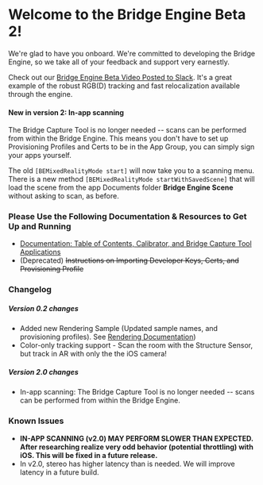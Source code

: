 # Welcome to the Bridge Engine Beta 2!

We're glad to have you onboard. We're committed to developing the Bridge Engine, so we take all of your feedback and support very earnestly.

Check out our <a href="https://www.youtube.com/embed/nXB_0DGbamU" target="_blank">Bridge Engine Beta Video Posted to Slack</a>. It's a great example of the robust RGB(D) tracking and fast relocalization available through the engine.   
#### New in version 2: In-app scanning
The Bridge Capture Tool is no longer needed -- scans can be performed from within the Bridge Engine. This means you don't have to set up Provisioning Profiles and Certs to be in the App Group, you can simply sign your apps yourself.

The old `[BEMixedRealityMode start]` will now take you to a scanning menu. There is a new method `[BEMixedRealityMode startWithSavedScene]` that will load the scene from the app Documents folder **Bridge Engine Scene** without asking to scan, as before.


### Please Use the Following Documentation & Resources to Get Up and Running
- [Documentation: Table of Contents, Calibrator, and Bridge Capture Tool Applications](https://github.com/OccipitalOpenSource/bridge-engine-beta/wiki)
- (Deprecated) ~~Instructions on Importing Developer Keys, Certs, and Provisioning Profile~~

### Changelog

##### Version 0.2 changes
 - Added new Rendering Sample (Updated sample names, and provisioning profiles). See [Rendering Documentation](https://github.com/OccipitalOpenSource/bridge-engine-beta/wiki/Documentation:-Advanced-Rendering-with-the-Bridge-Engine))
 - Color-only tracking support - Scan the room with the Structure Sensor, but track in AR with only the the iOS camera!

##### Version 2.0 changes
 - In-app scanning: The Bridge Capture Tool is no longer needed -- scans can be performed from within the Bridge Engine. 


 ### Known Issues
  - **IN-APP SCANNING (v2.0) MAY PERFORM SLOWER THAN EXPECTED. After researching realize very odd behavior (potential throttling) with iOS. This will be fixed in a future release.**
  - In v2.0, stereo has higher latency than is needed. We will improve latency in a future build. 
